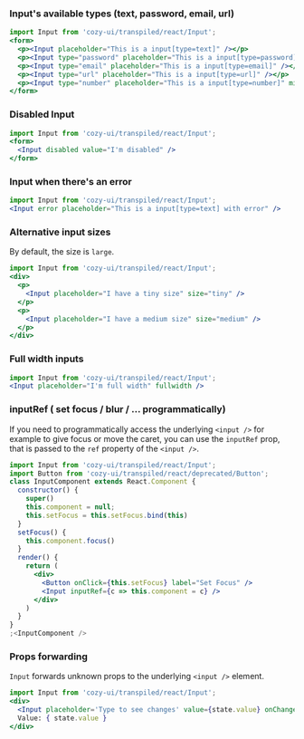### Input's available types (text, password, email, url)

```jsx
import Input from 'cozy-ui/transpiled/react/Input';
<form>
  <p><Input placeholder="This is a input[type=text]" /></p>
  <p><Input type="password" placeholder="This is a input[type=password]" /></p>
  <p><Input type="email" placeholder="This is a input[type=email]" /></p>
  <p><Input type="url" placeholder="This is a input[type=url]" /></p>
  <p><Input type="number" placeholder="This is a input[type=number]" min="10" max="100" step="10" /></p>
</form>
```

### Disabled Input

```jsx
import Input from 'cozy-ui/transpiled/react/Input';
<form>
  <Input disabled value="I'm disabled" />
</form>
```

### Input when there's an error

```jsx
import Input from 'cozy-ui/transpiled/react/Input';
<Input error placeholder="This is a input[type=text] with error" />
```

### Alternative input sizes

By default, the size is `large`.

```jsx
import Input from 'cozy-ui/transpiled/react/Input';
<div>
  <p>
    <Input placeholder="I have a tiny size" size="tiny" />
  </p>
  <p>
    <Input placeholder="I have a medium size" size="medium" />
  </p>
</div>
```

### Full width inputs

```jsx
import Input from 'cozy-ui/transpiled/react/Input';
<Input placeholder="I'm full width" fullwidth />
```

### inputRef ( set focus / blur / ... programmatically)

If you need to programmatically access the underlying `<input />` for example to give focus or move the caret, you can use the `inputRef` prop, that is passed to the `ref` property of the `<input />`.

```jsx
import Input from 'cozy-ui/transpiled/react/Input';
import Button from 'cozy-ui/transpiled/react/deprecated/Button';
class InputComponent extends React.Component {
  constructor() {
    super()
    this.component = null;
    this.setFocus = this.setFocus.bind(this)
  }
  setFocus() {
    this.component.focus()
  }
  render() {
    return (
      <div>
        <Button onClick={this.setFocus} label="Set Focus" />
        <Input inputRef={c => this.component = c} />
      </div>
    )
  }
}
;<InputComponent />
```

### Props forwarding

`Input` forwards unknown props to the underlying `<input />` element.

```jsx
import Input from 'cozy-ui/transpiled/react/Input';
<div>
  <Input placeholder='Type to see changes' value={state.value} onChange={ev => setState({value: ev.target.value})} />&nbsp;&nbsp;
  Value: { state.value }
</div>
```
